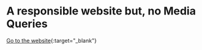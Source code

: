 # A responsible website but, no Media Queries

[Go to the website](https://simoneas02.github.io/css-grid-examples/examples/css-grid-galery/){:target="_blank"}
